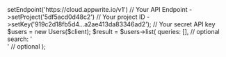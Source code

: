<?php

use Appwrite\Client;
use Appwrite\Services\Users;

$client = (new Client())
    ->setEndpoint('https://cloud.appwrite.io/v1') // Your API Endpoint
    ->setProject('5df5acd0d48c2') // Your project ID
    ->setKey('919c2d18fb5d4...a2ae413da83346ad2'); // Your secret API key

$users = new Users($client);

$result = $users->list(
    queries: [], // optional
    search: '<SEARCH>' // optional
);